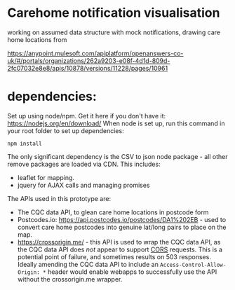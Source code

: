 # Carehome notification visualisation

working on assumed data structure with mock notifications, drawing care home locations from

https://anypoint.mulesoft.com/apiplatform/openanswers-co-uk/#/portals/organizations/262a9203-e08f-4d1d-809d-2fc07032e8e8/apis/10878/versions/11228/pages/10961

# dependencies:

Set up using node/npm. Get it here if you don't have it: https://nodejs.org/en/download/
When node is set up, run this command in your root folder to set up dependencies:

```npm install```

The only significant dependency is the CSV to json node package - all other remove packages are loaded via CDN. This includes:

- leaflet for mapping.
- jquery for AJAX calls and managing promises

The APIs used in this prototype are:

- The CQC data API, to glean care home locations in postcode form
- Postcodes.io: https://api.postcodes.io/postcodes/DA1%202EB - used to convert care home postcodes into genuine lat/long pairs to place on the map.
- https://crossorigin.me/ - this API is used to wrap the CQC data API, as the CQC data API does *not* appear to support [CORS](https://en.wikipedia.org/wiki/Cross-origin_resource_sharing) requests. This is a potential point of failure, and sometimes results on 503 responses. Ideally amending the CQC data API to include an `Access-Control-Allow-Origin: *` header would enable webapps to successfully use the API without the crossorigin.me wrapper. 
